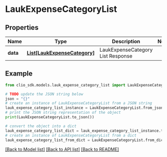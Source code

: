 # LaukExpenseCategoryList


## Properties

Name | Type | Description | Notes
------------ | ------------- | ------------- | -------------
**data** | [**List[LaukExpenseCategory]**](LaukExpenseCategory.md) | LaukExpenseCategory List Response | 

## Example

```python
from clio_sdk.models.lauk_expense_category_list import LaukExpenseCategoryList

# TODO update the JSON string below
json = "{}"
# create an instance of LaukExpenseCategoryList from a JSON string
lauk_expense_category_list_instance = LaukExpenseCategoryList.from_json(json)
# print the JSON string representation of the object
print(LaukExpenseCategoryList.to_json())

# convert the object into a dict
lauk_expense_category_list_dict = lauk_expense_category_list_instance.to_dict()
# create an instance of LaukExpenseCategoryList from a dict
lauk_expense_category_list_from_dict = LaukExpenseCategoryList.from_dict(lauk_expense_category_list_dict)
```
[[Back to Model list]](../README.md#documentation-for-models) [[Back to API list]](../README.md#documentation-for-api-endpoints) [[Back to README]](../README.md)


